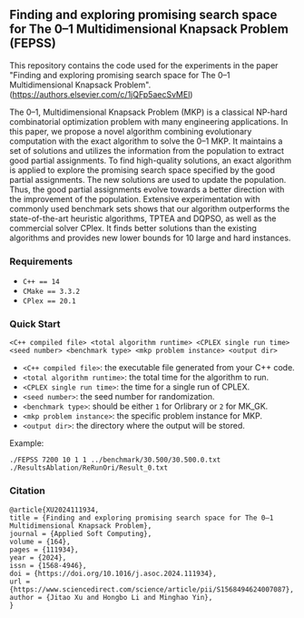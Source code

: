 ## Finding and exploring promising search space for The 0–1 Multidimensional Knapsack Problem (FEPSS)

 This repository contains the code used for the experiments in the paper "Finding and exploring promising search space for The 0–1 Multidimensional Knapsack Problem". (https://authors.elsevier.com/c/1jQFp5aecSvMEl)

 The 0–1, Multidimensional Knapsack Problem (MKP) is a classical NP-hard combinatorial optimization problem with many engineering applications. In this paper, we propose a novel algorithm combining evolutionary computation with the exact algorithm to solve the 0–1 MKP. It maintains a set of solutions and utilizes the information from the population to extract good partial assignments. To find high-quality solutions, an exact algorithm is applied to explore the promising search space specified by the good partial assignments. The new solutions are used to update the population. Thus, the good partial assignments evolve towards a better direction with the improvement of the population. Extensive experimentation with commonly used benchmark sets shows that our algorithm outperforms the state-of-the-art heuristic algorithms, TPTEA and DQPSO, as well as the commercial solver CPlex. It finds better solutions than the existing algorithms and provides new lower bounds for 10 large and hard instances.



### Requirements

- `C++ == 14`
- `CMake == 3.3.2`
- `CPlex == 20.1`


### Quick Start

    <C++ compiled file> <total algorithm runtime> <CPLEX single run time> <seed number> <benchmark type> <mkp problem instance> <output dir>
    
- `<C++ compiled file>`: the executable file generated from your C++ code.
- `<total algorithm runtime>`: the total time for the algorithm to run.
- `<CPLEX single run time>`: the time for a single run of CPLEX.
- `<seed number>`: the seed number for randomization.
- `<benchmark type>`: should be either `1` for Orlibrary or `2` for MK_GK.
- `<mkp problem instance>`: the specific problem instance for MKP.
- `<output dir>`: the directory where the output will be stored.

Example:

    ./FEPSS 7200 10 1 1 ../benchmark/30.500/30.500.0.txt ./ResultsAblation/ReRunOri/Result_0.txt 

### Citation

    @article{XU2024111934,
    title = {Finding and exploring promising search space for The 0–1 Multidimensional Knapsack Problem},
    journal = {Applied Soft Computing},
    volume = {164},
    pages = {111934},
    year = {2024},
    issn = {1568-4946},
    doi = {https://doi.org/10.1016/j.asoc.2024.111934},
    url = {https://www.sciencedirect.com/science/article/pii/S1568494624007087},
    author = {Jitao Xu and Hongbo Li and Minghao Yin},
    }